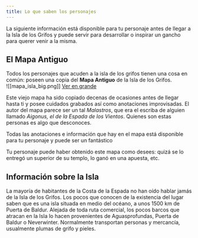 ```yaml
---
title: Lo que saben los personajes
---
```


La siguiente información está disponible para tu personaje antes de llegar a la Isla de los Grifos y puede servir para desarrollar o inspirar un gancho para querer venir a la misma.

## El Mapa Antiguo
Todos los personajes que acuden a la isla de los grifos tienen una cosa en común: poseen una copia del __Mapa Antiguo__ de la Isla de los Grifos.  
![[mapa_isla_big.png]]
[Ver en grande](obsidian://open?vault=omega&file=TTRPG%2FWest%20Marches%20Isla%20Grifos%2FWeb%2F_resources%2Fmapa_isla_big.png)

Este viejo mapa ha sido copiado decenas de ocasiones antes de llegar hasta ti y posee cuidados grabados así como anotaciones improvisadas. El autor del mapa parece ser un tal _Malastros_, que era el escriba de alguien llamado _Aigonus, el de la Espada de los Vientos_. Quienes son estas personas es algo que desconoces. 

Todas las anotaciones e información que hay en el mapa está disponible para tu personaje y puede ser un fantástico

Tu personaje puede haber obtenido este mapa como desees: quizá se lo entregó un superior de su templo, lo ganó en una apuesta, etc.

## Información sobre la Isla
La mayoría de habitantes de la Costa de la Espada no han oído hablar jamás de la Isla de los Grifos. Los pocos que conocen de la existencia del lugar saben que es una isla situada en medio del océano, a unos 1500 km de Puerta de Baldur. Alejada de toda ruta comercial, los pocos barcos que atracan en la Isla lo hacen provenientes de Aguasprofundas, Puerta de Baldur o Neverwinter. Normalmente transportan personas y mercancía, usualmente plumas de grifo y pieles. 